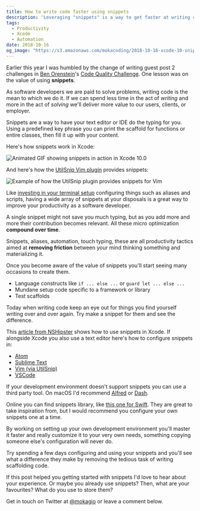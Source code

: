 ```yaml
---
title: How to write code faster using snippets
description: 'Leveraging "snippets" is a way to get faster at writing code and free mental resources for problem solving. Most IDEs and text editor offer this feature, where you can write code scaffolding with a keyboard shortcut.'
tags:
  - Productivity
  - Xcode
  - Automation
date: 2018-10-16
og_image: "https://s3.amazonaws.com/mokacoding/2018-10-16-xcode-10-snippets-og-image.png"
---
```


Earlier this year I was humbled by the change of writing guest post 2 challenges in [Ben Orenstein](https://twitter.com/r00k)'s [Code Quality Challenge](https://www.codequalitychallenge.com/). One lesson was on the value of using **snippets**.

As software developers we are paid to solve problems, writing code is the mean to which we do it. If we can spend less time in the act of _writing_ and more in the act of _solving_ we'll deliver more value to our users, clients, or employer.

Snippets are a way to have your text editor or IDE do the typing for you. Using a predefined key phrase you can print the scaffold for functions or entire classes, then fill it up with your content.

Here's how snippets work in Xcode:

![Animated GIF showing snippets in action in Xcode 10.0](https://s3.amazonaws.com/mokacoding/2018-10-16-xcode-10-snippets.gif)

And here's how the [UtilSnip Vim plugin](https://github.com/sirver/UltiSnips) provides snippets:

![Example of how the UtilSnip plugin provides snippets for Vim](https://camo.githubusercontent.com/296aecf30e1607233814196db6bd3f5f47e70c73/68747470733a2f2f7261772e6769746875622e636f6d2f5369725665722f756c7469736e6970732f6d61737465722f646f632f64656d6f2e676966)

Like [investing in your terminal setup](http://www.mokacoding.com/blog/invest-in-your-terminal-to-become-a-better-developer/) configuring things such as aliases and scripts, having a wide array of snippets at your disposals is a great way to improve your productivity as a software developer.

A single snippet might not save you much typing, but as you add more and more their contribution becomes relevant. All these micro optimization **compound over time**.

Snippets, aliases, automation, touch typing, these are all productivity tactics aimed at **removing friction** between your mind thinking something and materializing it.

Once you become aware of the value of snippets you'll start seeing many occasions to create them.

- Language constructs like `if ... else ...` or `guard let ... else ...`
- Mundane setup code specific to a framework or library
- Test scaffolds

Today when writing code keep an eye out for things you find yourself writing over and over again. Try make a snippet for them and see the difference.

This [article from NSHipster](https://nshipster.com/xcode-snippets/) shows how to use snippets in Xcode. If alongside Xcode you also use a text editor here's how to configure snippets in:

- [Atom](https://flight-manual.atom.io/using-atom/sections/snippets/)
- [Sublime Text](http://docs.sublimetext.info/en/latest/extensibility/snippets.html)
- [Vim (via UtilSnip)](https://github.com/sirver/UltiSnips)
- [VSCode](https://code.visualstudio.com/docs/editor/userdefinedsnippets)

If your development environment doesn't support snippets you can use a third party tool. On macOS I'd recommend [Alfred](https://www.alfredapp.com/) or [Dash](https://kapeli.com/dash).

Online you can find snippets library, like [this one for Swift](https://github.com/burczyk/XcodeSwiftSnippets). They are great to take inspiration from, but I would recommend you configure your own snippets one at a time.

By working on setting up your own development environment you'll master it faster and really customize it to your very own needs, something copying someone else's configuration will never do.

Try spending a few days configuring and using your snippets and you'll see what a difference they make by removing the tedious task of writing scaffolding code.

If this post helped you getting started with snippets I'd love to hear about your experience. Or maybe you already use snippets? Then, what are your favourites? What do you use to store them?

Get in touch on Twitter at [@mokagio](https://twitter.com/mokagio) or leave a comment below.
